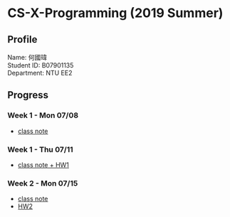 # CS-X-Programming (2019 Summer)
## Profile
Name: 何國瑋<br>
Student ID: B07901135<br> 
Department: NTU EE2
## Progress
### Week 1 - Mon 07/08
- [class note](https://b07901135.github.io/Data_Science_Programming/w1_mon/w1_mon_class.html)
### Week 1 - Thu 07/11
- [class note + HW1](https://b07901135.github.io/Data_Science_Programming/w1_thu/w1_thu_class.html)
### Week 2 - Mon 07/15
- [class note](https://b07901135.github.io/Data_Science_Programming/w2_mon/w2_mon_class.html)
- [HW2](https://b07901135.github.io/Data_Science_Programming/w2_mon/w2_mon_hw.html)
